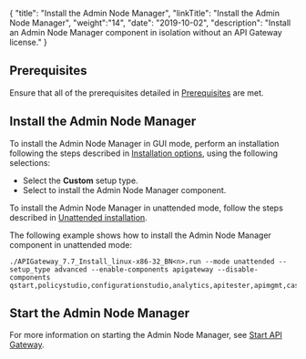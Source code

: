 {
"title": "Install the Admin Node Manager",
"linkTitle": "Install the Admin Node Manager",
"weight":"14",
"date": "2019-10-02",
"description": "Install an Admin Node Manager component in isolation without an API Gateway license."
}

## Prerequisites

Ensure that all of the prerequisites detailed in [Prerequisites](/docs/apim_installation/apigtw_install/system_requirements) are met.

## Install the Admin Node Manager

To install the Admin Node Manager in GUI mode, perform an installation following the steps described in [Installation options](/docs/apim_installation/apigtw_install/installation), using the following selections:

* Select the **Custom** setup type.
* Select to install the Admin Node Manager component.

To install the Admin Node Manager in unattended mode, follow the steps described in [Unattended installation](/docs/apim_installation/apigtw_install/installation_unattended).

The following example shows how to install the Admin Node Manager component in unattended mode:

```
./APIGateway_7.7_Install_linux-x86-32_BN<n>.run --mode unattended --setup_type advanced --enable-components apigateway --disable-components qstart,policystudio,configurationstudio,analytics,apitester,apimgmt,cassandra,packagedeploytools
```

## Start the Admin Node Manager

For more information on starting the Admin Node Manager, see [Start API Gateway](/docs/apim_installation/apigtw_install/install_gateway#start-api-gateway).
